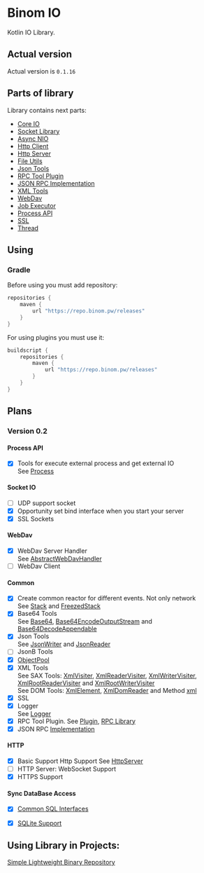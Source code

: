 # Binom IO
Kotlin IO Library.<br>

## Actual version
Actual version is `0.1.16`

## Parts of library
Library contains next parts:<br>
* [Core IO](core)
* [Socket Library](socket)
* [Async NIO](nio)
* [Http Client](httpClient)
* [Http Server](httpServer)
* [File Utils](file)
* [Json Tools](json)
* [RPC Tool Plugin](krpcPlugin)
* [JSON RPC Implementation](rpcJson)
* [XML Tools](xml)
* [WebDav](webdav)
* [Job Executor](job)
* [Process API](process)
* [SSL](ssl)
* [Thread](thread)

## Using
### Gradle
Before using you must add repository:
```groovy
repositories {
    maven {
        url "https://repo.binom.pw/releases"
    }
}
```

For using plugins you must use it:
```groovy
buildscript {
    repositories {
        maven {
            url "https://repo.binom.pw/releases"
        }
    }
}
```

## Plans
### Version 0.2

#### Process API
- [x] Tools for execute external process and get external IO<br>
See [Process](process/src/commonMain/kotlin/pw/binom/process/Process.kt)

#### Socket IO
- [ ] UDP support socket
- [x] Opportunity set bind interface when you start your server
- [x] SSL Sockets
#### WebDav
- [x] WebDav Server Handler<br>
See [AbstractWebDavHandler](webdav/src/commonMain/kotlin/pw/binom/webdav.server/AbstractWebDavHandler.kt)
- [ ] WebDav Client

#### Common
- [x] Create common reactor for different events. Not only network<br>
See [Stack](core/src/commonMain/kotlin/pw/binom/Stack.kt) and [FreezedStack](core/src/commonMain/kotlin/pw/binom/FreezedStack.kt)
- [x] Base64 Tools<br>
See [Base64](core/src/commonMain/kotlin/pw/binom/Base64.kt), [Base64EncodeOutputStream](core/src/commonMain/kotlin/pw/binom/Base64EncodeOutputStream.kt) and [Base64DecodeAppendable](core/src/commonMain/kotlin/pw/binom/Base64DecodeAppendable.kt)
- [x] Json Tools <br>
See [JsonWriter](json/src/commonMain/kotlin/pw/binom/json/JsonWriter.kt) and [JsonReader](json/src/commonMain/kotlin/pw/binom/json/JsonReader.kt)
- [ ] JsonB Tools
- [x] [ObjectPool](core/src/commonMain/kotlin/pw/binom/pool/DefaultPool.kt)
- [x] XML Tools<br>
See SAX Tools:
[XmlVisiter](xml/src/commonMain/kotlin/pw/binom/xml/sax/XmlVisiter.kt),
[XmlReaderVisiter](xml/src/commonMain/kotlin/pw/binom/xml/sax/XmlReaderVisiter.kt),
[XmlWriterVisiter](xml/src/commonMain/kotlin/pw/binom/xml/sax/XmlWriterVisiter.kt),
[XmlRootReaderVisiter](xml/src/commonMain/kotlin/pw/binom/xml/sax/XmlRootReaderVisiter.kt)
and [XmlRootWriterVisiter](xml/src/commonMain/kotlin/pw/binom/xml/sax/XmlRootWriterVisiter.kt)<br>
See DOM Tools:
[XmlElement](xml/src/commonMain/kotlin/pw/binom/xml/dom/XmlElement.kt),
[XmlDomReader](xml/src/commonMain/kotlin/pw/binom/xml/dom/XmlDomReader.kt)
and Method [xml](xml/src/commonMain/kotlin/pw/binom/xml/dom/TagWriteContext.kt)
- [x] SSL
- [x] Logger<br>
See [Logger](logger/src/commonMain/kotlin/pw/binom/logger/Logger.kt)
- [x] RPC Tool Plugin. See [Plugin](krpcPlugin), [RPC Library](krpc)
- [x] JSON RPC [Implementation](rpcJson) 

#### HTTP
- [x] Basic Support Http Support
See [HttpServer](httpServer/src/commonMain/kotlin/pw/binom/io/httpServer/HttpServer.kt)
- [ ] HTTP Server: WebSocket Support
- [x] HTTPS Support

#### Sync DataBase Access
- [x] [Common SQL Interfaces](db/README.md)
- [x] [SQLite Support](sqlite/README.md)




## Using Library in Projects:
[Simple Lightweight Binary Repository](https://github.com/caffeine-mgn/repository)